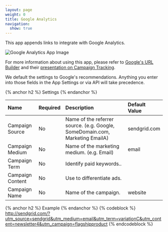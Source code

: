 ```yaml
---
layout: page
weight: 0
title: Google Analytics
navigation:
  show: true
---
```


This app appends links to integrate with Google Analytics.

![Google Analytics App Image]({{root_url}}/images/google_analytics.png "Google Analytics")

For more information about using this app, please refer to [Google's URL Builder](http://support.google.com/googleanalytics/bin/answer.py?hl=en&answer=55578) and their [presentation on Campaign Tracking](http://www.google.com/analytics/iq.html).

We default the settings to Google's recommendations. Anything you enter into those fields in the App Settings or via API will take precedence.


{% anchor h2 %} Settings {% endanchor %}


<table>
<thead>
<tr class="header">
<th align="left">Name</th>
<th align="left">Required</th>
<th align="left">Description</th>
<th align="left">Default Value</th>
</tr>
</thead>
<tbody>
<tr class="odd">
<td align="left">Campaign Source</td>
<td align="left">No</td>
<td align="left">Name of the referrer source. (e.g. Google, SomeDomain.com, Marketing EmailA)</td>
<td align="left">sendgrid.com</td>
</tr>
<tr class="even">
<td align="left">Campaign Medium</td>
<td align="left">No</td>
<td align="left">Name of the marketing medium. (e.g. Email)</td>
<td align="left">email</td>
</tr>
<tr class="odd">
<td align="left">Campaign Term</td>
<td align="left">No</td>
<td align="left">Identify paid keywords..</td>
<td align="left"></td>
</tr>
<tr class="even">
<td align="left">Campaign Content</td>
<td align="left">No</td>
<td align="left">Use to differentiate ads.</td>
<td align="left"></td>
</tr>
<tr class="odd">
<td align="left">Campaign Name</td>
<td align="left">No</td>
<td align="left">Name of the campaign.</td>
<td align="left">website</td>
</tr>
</tbody>
</table>


{% anchor h2 %} Example {% endanchor %}
 {% codeblock %} http://sendgrid.com/?utm_source=sendgrid&utm_medium=email&utm_term=variationC&utm_content=newsletter4&utm_campaign=flagshipproduct {% endcodeblock %}
